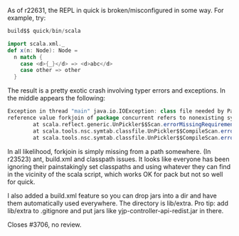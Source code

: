 As of r22631, the REPL in quick is broken/misconfigured in some way. For example, try:

```scala
build$$ quick/bin/scala

import scala.xml._
def x(n: Node): Node =
  n match {
    case <d>{_}</d> => <d>abc</d>
    case other => other
  }
```

The result is a pretty exotic crash involving typer errors and exceptions. In the middle appears the following:

```scala
Exception in thread "main" java.io.IOException: class file needed by ParIterableLike is missing.
reference value forkjoin of package concurrent refers to nonexisting symbol.
        at scala.reflect.generic.UnPickler$$Scan.errorMissingRequirement(UnPickler.scala:754)
        at scala.tools.nsc.symtab.classfile.UnPickler$$CompileScan.errorMissingRequirement(UnPickler.scala:43)
        at scala.tools.nsc.symtab.classfile.UnPickler$$CompileScan.errorMissingRequirement(UnPickler.scala:28)
```

In all likelihood, forkjoin is simply missing from a path somewhere.
(In r23523) ant, build.xml and classpath issues.  It looks like everyone has
been ignoring their painstakingly set classpaths and using whatever
they can find in the vicinity of the scala script, which works OK
for pack but not so well for quick.

I also added a build.xml feature so you can drop jars into a dir and
have them automatically used everywhere.  The directory is lib/extra.
Pro tip: add lib/extra to .gitignore and put jars like
yjp-controller-api-redist.jar in there.

Closes #3706, no review.

